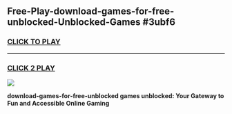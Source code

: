 
## Free-Play-download-games-for-free-unblocked-Unblocked-Games #3ubf6
<h3>
<a href="https://news.freeplayer.one?title=download-games-for-free-unblocked&ref=8M">CLICK TO PLAY</a></h3>
<hr>

<h3>
<a href="https://news.freeplayer.one?title=download-games-for-free-unblocked&ref=8M">CLICK 2 PLAY</a>
  
</h3>

<a href="https://news.freeplayer.one?title=download-games-for-free-unblocked&ref=8M"><img src="https://clearcache.store/games.png"></a>


**download-games-for-free-unblocked games unblocked: Your Gateway to Fun and Accessible Online Gaming**

